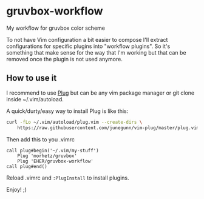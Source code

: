 # gruvbox-workflow
My workflow for gruvbox color scheme

To not have Vim configuration a bit easier to compose I'll extract
configurations for specific plugins into "workflow plugins". So it's something
that make sense for the way that I'm working but that can be removed once
the plugin is not used anymore.

## How to use it
I recommend to use [Plug](https://github.com/junegunn/vim-plug) but can be 
any vim package manager or git clone inside ~/.vim/autoload.

A quick/durty/easy way to install Plug is like this:
```bash
curl -fLo ~/.vim/autoload/plug.vim --create-dirs \
    https://raw.githubusercontent.com/junegunn/vim-plug/master/plug.vim
```

Then add this to you .vimrc
```vim
call plug#begin('~/.vim/my-stuff')
    Plug 'morhetz/gruvbox'
    Plug 'EHER/gruvbox-workflow'
call plug#end()
```
Reload .vimrc and `:PlugInstall` to install plugins.

Enjoy! ;)
